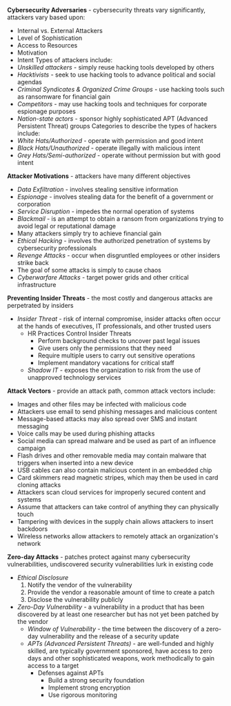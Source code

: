 **Cybersecurity Adversaries** - cybersecurity threats vary significantly, attackers vary based upon:
- Internal vs. External Attackers
- Level of Sophistication
- Access to Resources
- Motivation
- Intent
Types of attackers include:
- *Unskilled attackers* - simply reuse hacking tools developed by others
- *Hacktivists* - seek to use hacking tools to advance political and social agendas
- *Criminal Syndicates & Organized Crime Groups* - use hacking tools such as ransomware for financial gain
- *Competitors* - may use hacking tools and techniques for corporate espionage purposes
- *Nation-state actors* - sponsor highly sophisticated APT (Advanced Persistent Threat) groups
Categories to describe the types of hackers include:
- *White Hats/Authorized* - operate with permission and good intent
- *Black Hats/Unauthorized* - operate illegally with malicious intent
- *Grey Hats/Semi-authorized* - operate without permission but with good intent

**Attacker Motivations** - attackers have many different objectives
- *Data Exfiltration* - involves stealing sensitive information
- *Espionage* - involves stealing data for the benefit of a government or corporation
- *Service Disruption* - impedes the normal operation of systems
- *Blackmail* - is an attempt to obtain a ransom from organizations trying to avoid legal or reputational damage
- Many attackers simply try to achieve financial gain
- *Ethical Hacking* - involves the authorized penetration of systems by cybersecurity professionals
- *Revenge Attacks* - occur when disgruntled employees or other insiders strike back
- The goal of some attacks is simply to cause chaos
- *Cyberwarfare Attacks* - target power grids and other critical infrastructure

**Preventing Insider Threats** - the most costly and dangerous attacks are perpetrated by insiders
- *Insider Threat* - risk of internal compromise, insider attacks often occur at the hands of executives, IT professionals, and other trusted users
	- HR Practices Control Insider Threats
		- Perform background checks to uncover past legal issues
		- Give users only the permissions that they need
		- Require multiple users to carry out sensitive operations
		- Implement mandatory vacations for critical staff
	- *Shadow IT* - exposes the organization to risk from the use of unapproved technology services

**Attack Vectors** - provide an attack path, common attack vectors include:
- Images and other files may be infected with malicious code
- Attackers use email to send phishing messages and malicious content
- Message-based attacks may also spread over SMS and instant messaging
- Voice calls may be used during phishing attacks
- Social media can spread malware and be used as part of an influence campaign
- Flash drives and other removable media may contain malware that triggers when inserted into a new device
- USB cables can also contain malicious content in an embedded chip
- Card skimmers read magnetic stripes, which may then be used in card cloning attacks
- Attackers scan cloud services for improperly secured content and systems
- Assume that attackers can take control of anything they can physically touch
- Tampering with devices in the supply chain allows attackers to insert backdoors
- Wireless networks allow attackers to remotely attack an organization's network

**Zero-day Attacks** - patches protect against many cybersecurity vulnerabilities, undiscovered security vulnerabilities lurk in existing code
- *Ethical Disclosure*
	1. Notify the vendor of the vulnerability
	2. Provide the vendor a reasonable amount of time to create a patch
	3. Disclose the vulnerability publicly
- *Zero-Day Vulnerability* - a vulnerability in a product that has been discovered by at least one researcher but has not yet been patched by the vendor
	- *Window of Vulnerability* - the time between the discovery of a zero-day vulnerability and the release of a security update
	- *APTs (Advanced Persistent Threats)* - are well-funded and highly skilled, are typically government sponsored, have access to zero days and other sophisticated weapons, work methodically to gain access to a target
		- Defenses against APTs
			- Build a strong security foundation
			- Implement strong encryption
			- Use rigorous monitoring